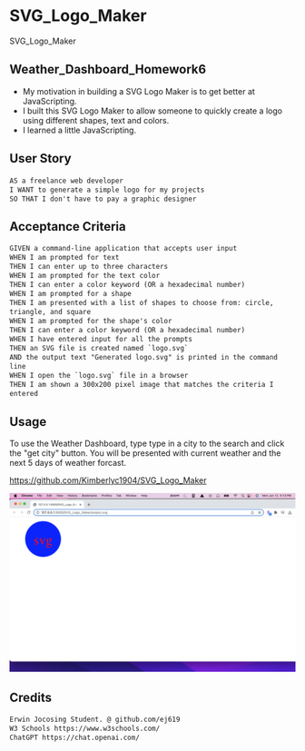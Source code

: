 # SVG_Logo_Maker
SVG_Logo_Maker

## Weather_Dashboard_Homework6

- My motivation in building a SVG Logo Maker is to get better at JavaScripting.
- I built this SVG Logo Maker to allow someone to quickly create a logo using different shapes, text and colors.
- I learned a little JavaScripting.

## User Story
```
AS a freelance web developer
I WANT to generate a simple logo for my projects
SO THAT I don't have to pay a graphic designer
```

## Acceptance Criteria

```
GIVEN a command-line application that accepts user input
WHEN I am prompted for text
THEN I can enter up to three characters
WHEN I am prompted for the text color
THEN I can enter a color keyword (OR a hexadecimal number)
WHEN I am prompted for a shape
THEN I am presented with a list of shapes to choose from: circle, triangle, and square
WHEN I am prompted for the shape's color
THEN I can enter a color keyword (OR a hexadecimal number)
WHEN I have entered input for all the prompts
THEN an SVG file is created named `logo.svg`
AND the output text "Generated logo.svg" is printed in the command line
WHEN I open the `logo.svg` file in a browser
THEN I am shown a 300x200 pixel image that matches the criteria I entered
```

## Usage

To use the Weather Dashboard, type type in a city to the search and click the "get city" button. You will be presented with current weather and the next 5 days of weather forcast.

https://github.com/Kimberlyc1904/SVG_Logo_Maker


![screenshot](assets/images/ScreenShot.png)

## Credits

```
Erwin Jocosing Student. @ github.com/ej619
W3 Schools https://www.w3schools.com/
ChatGPT https://chat.openai.com/
```